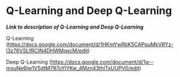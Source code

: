 # Q-Learning and Deep Q-Learning

***Link to description of Q-Learning and Deep Q-Learning*** 

Q-Learning (https://docs.google.com/document/d/1HKmYwRbK5CAPpuMkVRYz-l3z76VSLfRCIN4DHWMqxcM/edit)

Deep Q-Learning (https://docs.google.com/document/d/1g--mxuNe6Iw1V5dtM797oYlYKw_4Mzn43thlTxUUPV0/edit)
